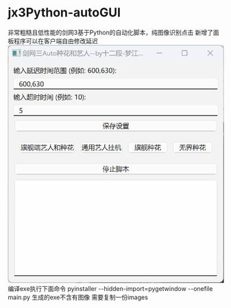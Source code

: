 # jx3Python-autoGUI
非常粗糙且低性能的剑网3基于Python的自动化脚本，纯图像识别点击
新增了面板程序可以在客户端自由修改延迟
![img.png](img.png)
编译exe执行下面命令
pyinstaller --hidden-import=pygetwindow --onefile main.py
生成的exe不含有图像 需要复制一份images
